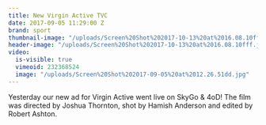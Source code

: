 ```yaml
---
title: New Virgin Active TVC
date: 2017-09-05 11:29:00 Z
brand: sport
thumbnail-image: "/uploads/Screen%20Shot%202017-10-13%20at%2016.08.10fff.jpg"
header-image: "/uploads/Screen%20Shot%202017-10-13%20at%2016.08.10fff.jpg"
video:
  is-visible: true
  vimeoid: 232368524
  image: "/uploads/Screen%20Shot%202017-09-05%20at%2012.26.51dd.jpg"
---
```


Yesterday our new ad for Virgin Active went live on SkyGo & 4oD! The film was directed by Joshua Thornton, shot by Hamish Anderson and edited by Robert Ashton. 